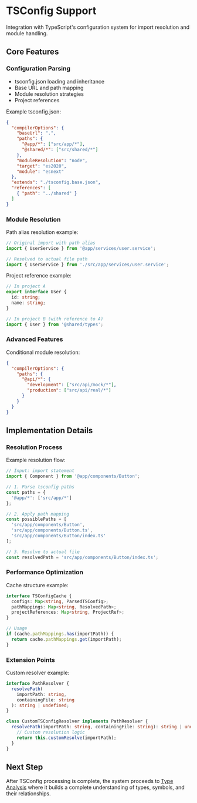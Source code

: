 # TSConfig Support

Integration with TypeScript's configuration system for import resolution and module handling.

## Core Features

### Configuration Parsing

- tsconfig.json loading and inheritance
- Base URL and path mapping
- Module resolution strategies
- Project references

Example tsconfig.json:

```json
{
  "compilerOptions": {
    "baseUrl": ".",
    "paths": {
      "@app/*": ["src/app/*"],
      "@shared/*": ["src/shared/*"]
    },
    "moduleResolution": "node",
    "target": "es2020",
    "module": "esnext"
  },
  "extends": "./tsconfig.base.json",
  "references": [
    { "path": "../shared" }
  ]
}
```

### Module Resolution

Path alias resolution example:

```typescript
// Original import with path alias
import { UserService } from '@app/services/user.service';

// Resolved to actual file path
import { UserService } from './src/app/services/user.service';
```

Project reference example:

```typescript
// In project A
export interface User {
  id: string;
  name: string;
}

// In project B (with reference to A)
import { User } from '@shared/types';
```

### Advanced Features

Conditional module resolution:

```json
{
  "compilerOptions": {
    "paths": {
      "@api/*": {
        "development": ["src/api/mock/*"],
        "production": ["src/api/real/*"]
      }
    }
  }
}
```

## Implementation Details

### Resolution Process

Example resolution flow:

```typescript
// Input: import statement
import { Component } from '@app/components/Button';

// 1. Parse tsconfig paths
const paths = {
  '@app/*': ['src/app/*']
};

// 2. Apply path mapping
const possiblePaths = [
  'src/app/components/Button',
  'src/app/components/Button.ts',
  'src/app/components/Button/index.ts'
];

// 3. Resolve to actual file
const resolvedPath = 'src/app/components/Button/index.ts';
```

### Performance Optimization

Cache structure example:

```typescript
interface TSConfigCache {
  configs: Map<string, ParsedTSConfig>;
  pathMappings: Map<string, ResolvedPath>;
  projectReferences: Map<string, ProjectRef>;
}

// Usage
if (cache.pathMappings.has(importPath)) {
  return cache.pathMappings.get(importPath);
}
```

### Extension Points

Custom resolver example:

```typescript
interface PathResolver {
  resolvePath(
    importPath: string,
    containingFile: string
  ): string | undefined;
}

class CustomTSConfigResolver implements PathResolver {
  resolvePath(importPath: string, containingFile: string): string | undefined {
    // Custom resolution logic
    return this.customResolve(importPath);
  }
}
```

## Next Step

After TSConfig processing is complete, the system proceeds to [Type Analysis](../4.%20type-analysis/A.%20Type%20Analysis.md) where it builds a complete understanding of types, symbols, and their relationships.
